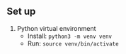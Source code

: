 ## Set up
1. Python virtual environment
    - Install: `python3 -m venv venv`
    - Run: `source venv/bin/activate`